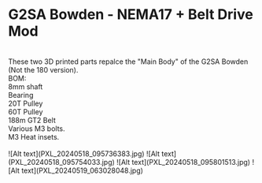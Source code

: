 <H1>G2SA Bowden - NEMA17 + Belt Drive Mod</H1>
<br>
These two 3D printed parts repalce the "Main Body" of the G2SA Bowden (Not the 180 version).
<br>
BOM:<br>
8mm shaft <br>
Bearing<br>
20T Pulley<br>
60T Pulley<br>
188m GT2 Belt<br>
Various M3 bolts. <br>
M3 Heat insets.<br>
<br>
![Alt text](PXL_20240518_095736383.jpg)
![Alt text](PXL_20240518_095754033.jpg)
![Alt text](PXL_20240518_095801513.jpg)
![Alt text](PXL_20240519_063028048.jpg)

